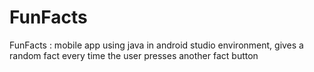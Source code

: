 # FunFacts
FunFacts : mobile app using java in android studio environment, gives a random fact every time the user presses another fact button 
